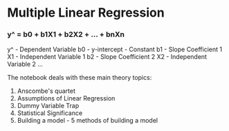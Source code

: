 # Multiple Linear Regression

### y^ = b0 + b1X1 + b2X2 + ... + bnXn
y^ - Dependent Variable
b0 - y-intercept - Constant
b1 - Slope Coefficient 1
X1 - Independent Variable 1
b2 - Slope Coefficient 2
X2 - Independent Variable 2
...

The notebook deals with these main theory topics:
1. Anscombe's quartet
2. Assumptions of Linear Regression
3. Dummy Variable Trap
4. Statistical Significance
5. Building a model - 5 methods of building a model
